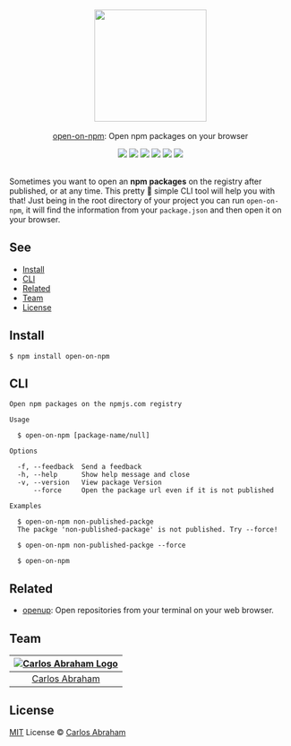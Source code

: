 <p align="center">
	<br>
	<a href="https://npmjs.com/package/open-on-npm"><img src="https://cdn.abranhe.com/projects/open-on-npm/logo.svg" width="200"></a>
	<br>
	<br>
	<a href="https://npmjs.com/open-on-npm">open-on-npm</a>: Open npm packages on your browser
	<br>
</p>

<p align="center">
	<a href="https://travis-ci.org/abranhe/open-on-npm"><img src="https://img.shields.io/travis/abranhe/open-on-npm.svg?logo=travis" /></a>
	<a href="https://github.com/abranhe"><img src="https://abranhe.com/badge.svg"></a>
	<a href="https://cash.me/$abranhe"><img src="https://cdn.abranhe.com/badges/cash-me.svg"></a>
	<a href="https://patreon.com/abranhe"><img src="https://cdn.abranhe.com/badges/patreon.svg" /></a>
	<a href="https://github.com/abranhe/open-on-npm/blob/master/license"><img src="https://img.shields.io/github/license/abranhe/open-on-npm.svg" /></a>
  <a href="https://npmjs.com/package/open-on-npm"><img src="https://img.shields.io/npm/v/open-on-npm.svg"></a>
  <br>
  <br>
</p>

Sometimes you want to open an **npm packages** on the registry after published, or at any time. This pretty 🖖 simple CLI tool  will help you with that! Just being in the root directory of your project you can run `open-on-npm`, it will find the information from your `package.json` and then open it on your browser.

## See

- [Install](#install)
- [CLI](#cli)
- [Related](#related)
- [Team](#team)
- [License](#license)

## Install

```
$ npm install open-on-npm
```

## CLI

```
Open npm packages on the npmjs.com registry

Usage

  $ open-on-npm [package-name/null]

Options

  -f, --feedback  Send a feedback
  -h, --help      Show help message and close
  -v, --version   View package Version
	  --force     Open the package url even if it is not published

Examples

  $ open-on-npm non-published-packge
  The packge 'non-published-package' is not published. Try --force!

  $ open-on-npm non-published-packge --force

  $ open-on-npm
```

## Related

- [openup][openup]: Open repositories from your terminal on your web browser.

## Team

|[![Carlos Abraham Logo][abranhe-img]][abranhe]|
| :-: |
| [Carlos Abraham][abranhe] |

## License

[MIT][license] License © [Carlos Abraham][abranhe]

<!-------------------- Links ------------------------>
[abranhe]: https://github.com/abranhe
[abranhe-img]: https://avatars3.githubusercontent.com/u/21347264?s=50
[license]: https://github.com/abranhe/open-on-npm/blob/master/license
[openup]: https://github.com/abranhe/openup
